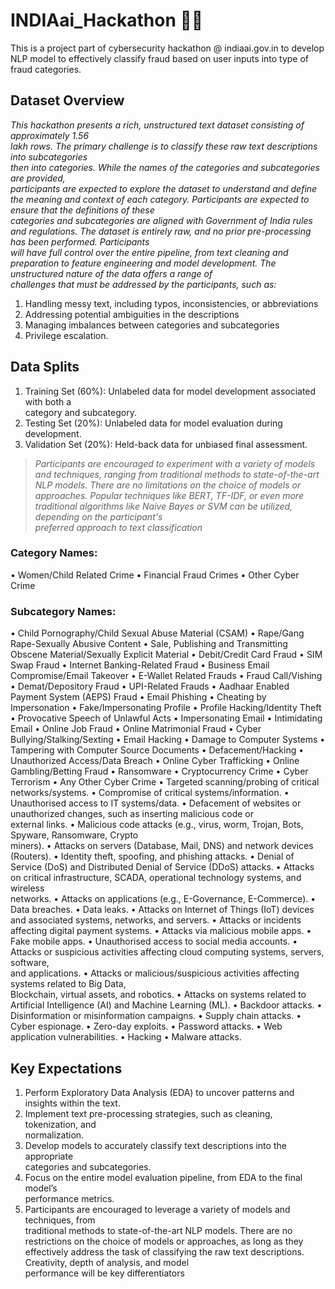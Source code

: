 # INDIAai_Hackathon 🌈🤖 
This is a project part of cybersecurity hackathon @ indiaai.gov.in to develop NLP model to effectively classify fraud based on user inputs into type of fraud categories.

## **Dataset Overview**
*This	hackathon	presents	a	rich,	unstructured	text	dataset	consisting	of	approximately	1.56	
lakh	rows.	The	primary	challenge	is	to	classify	these	raw	text	descriptions	into	subcategories	
then	 into	 categories.	 While	 the	 names	 of	 the	 categories	 and	 subcategories	 are	 provided,	
participants	are	expected	to	explore	the	dataset	to	understand	and	define	the	meaning	and	
context	 of	each	 category. Participants	are	expected	 to	ensure	 that	 the	 definitions	 of	 these	
categories	and	subcategories	are	aligned	with	Government of	India rules	and	regulations.
The	dataset	is	entirely	raw,	and	no	prior	pre-processing	has	been	performed.	Participants	
will	have	full	control	over	the	entire	pipeline,	from	text	cleaning	and	preparation	to	feature	
engineering	and	model	development.	The	unstructured	nature	of	the	data	offers	a	range	of	
challenges that	must	be	addressed	by	the	participants,	such	as:*
1. Handling	messy	text,	including	typos,	inconsistencies,	or	abbreviations
2. Addressing	potential	ambiguities	in	the	descriptions
3. Managing	imbalances	between	categories	and	subcategories
4. Privilege	escalation.

## **Data Splits**
1. Training	Set	(60%):	Unlabeled	data	for	model	development associated	with	both	a	
category	and	subcategory.
2. Testing	Set	(20%):	Unlabeled	data	for	model	evaluation	during	development.
3. Validation	Set	(20%):	Held-back	data	for	unbiased	final	assessment.
>*Participants	are	encouraged	to	experiment	with	a	variety	of	models	and	techniques,	ranging	
from	 traditional	 methods	 to	 state-of-the-art	 NLP	 models.	 There	 are	 no	 limitations	 on	 the
choice	 of	 models	 or	 approaches.	 Popular	 techniques	 like	 BERT,	 TF-IDF,	 or	 even	 more
traditional	algorithms	like	Naive	Bayes	or	SVM	can	be	utilized,	depending	on	the participant's	
preferred	approach	to	text	classification*

### Category Names:
• Women/Child	Related	Crime
• Financial	Fraud	Crimes
• Other	Cyber	Crime
### Subcategory Names:
• Child	Pornography/Child	Sexual	Abuse	Material	(CSAM)
• Rape/Gang	Rape-Sexually	Abusive	Content
• Sale,	Publishing	and	Transmitting	Obscene	Material/Sexually	Explicit	Material
• Debit/Credit	Card	Fraud
• SIM	Swap	Fraud
• Internet	Banking-Related	Fraud
• Business	Email	Compromise/Email	Takeover
• E-Wallet	Related	Frauds
• Fraud	Call/Vishing
• Demat/Depository	Fraud
• UPI-Related	Frauds
• Aadhaar	Enabled	Payment	System	(AEPS)	Fraud
• Email	Phishing
• Cheating	by	Impersonation
• Fake/Impersonating	Profile
• Profile	Hacking/Identity	Theft
• Provocative	Speech	of	Unlawful	Acts
• Impersonating	Email
• Intimidating	Email
• Online	Job	Fraud
• Online	Matrimonial	Fraud
• Cyber	Bullying/Stalking/Sexting
• Email	Hacking
• Damage	to	Computer	Systems
• Tampering	with	Computer	Source	Documents
• Defacement/Hacking
• Unauthorized	Access/Data	Breach
• Online	Cyber	Trafficking
• Online	Gambling/Betting	Fraud
• Ransomware
• Cryptocurrency	Crime
• Cyber	Terrorism
• Any	Other	Cyber	Crime
• Targeted	scanning/probing	of	critical	networks/systems.
• Compromise	of	critical	systems/information.
• Unauthorised	access	to	IT	systems/data.
• Defacement	of	websites	or	unauthorized	changes,	such	as	inserting	malicious	code	or	
external	links.
• Malicious	code	attacks	(e.g.,	virus,	worm,	Trojan,	Bots,	Spyware,	Ransomware,	Crypto	
miners).
• Attacks	on	servers	(Database,	Mail,	DNS)	and	network	devices	(Routers).
• Identity	theft,	spoofing,	and	phishing	attacks.
• Denial	of	Service	(DoS)	and	Distributed	Denial	of	Service	(DDoS)	attacks.
• Attacks	on	critical	infrastructure,	SCADA,	operational	technology	systems,	and	wireless	
networks.
• Attacks	on	applications	(e.g.,	E-Governance,	E-Commerce).
• Data	breaches.
• Data	leaks.
• Attacks	on	Internet	of	Things	(IoT)	devices	and	associated	systems,	networks,	and	
servers.
• Attacks	or	incidents	affecting	digital	payment	systems.
• Attacks	via	malicious	mobile	apps.
• Fake	mobile	apps.
• Unauthorised	access	to	social	media	accounts.
• Attacks	or	suspicious	activities	affecting	cloud	computing	systems,	servers,	software,	
and	applications.
• Attacks	or	malicious/suspicious	activities	affecting	systems	related	to	Big	Data,	
Blockchain,	virtual	assets,	and	robotics.
• Attacks	on	systems	related	to	Artificial	Intelligence	(AI)	and	Machine	Learning	(ML).
• Backdoor	attacks.
• Disinformation	or	misinformation	campaigns.
• Supply	chain	attacks.
• Cyber	espionage.
• Zero-day	exploits.
• Password	attacks.
• Web	application	vulnerabilities.
• Hacking
• Malware	attacks.

## **Key Expectations**
1. Perform	Exploratory	Data	Analysis	(EDA)	to	uncover	patterns	and	insights	within	the	
text.
2. Implement	 text	 pre-processing	 strategies,	 such	 as	 cleaning,	 tokenization,	 and	
normalization.
3. Develop	 models	 to	 accurately	 classify	 text	 descriptions	 into	 the	 appropriate	
categories	and	subcategories.
4. Focus	 on	 the	 entire	 model	 evaluation	 pipeline,	 from	 EDA	 to	 the	 final	 model’s	
performance	metrics.
5. Participants	 are	 encouraged	 to	 leverage	 a	 variety	 of	models	 and	 techniques,	 from	
traditional	methods	to	state-of-the-art	NLP	models.	There	are	no	restrictions	on	the	
choice	 of	 models	 or	 approaches,	 as	 long	 as	 they	 effectively	 address	 the	 task	 of	
classifying	 the	 raw	 text	 descriptions.	 Creativity,	 depth	 of	 analysis,	 and	 model	
performance	will	be	key	differentiators
